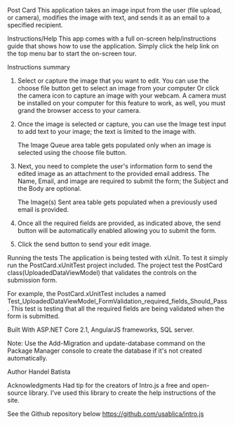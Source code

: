 ﻿Post Card 
This application takes an image input from the user (file upload, or camera), 
modifies the image with text, and sends it as an email to a specified recipient. 


Instructions/Help
This app comes with a full on-screen help/instructions guide that shows how to use the application.
Simply click the help link on the top menu bar to start the on-screen tour.

Instructions summary
1. Select or capture the image that you want to edit. 
   You can use the choose file button get to select an image from your computer
   Or click the camera icon to capture an image with your webcam. 
   A camera must be installed on your computer for this feature to work, as well, 
   you must grand the browser access to your camera.

2. Once the image is selected or capture, you can use the Image test input to add text to your image;
   the text is limited to the image with. 

   The Image Queue area table gets populated only when an image is selected using the choose file button.
   

3. Next, you need to complete the user's information form to send the edited image as an attachment
   to the provided email address. The Name, Email, and image are required to submit the form;
   the Subject and the Body are optional.

   The Image(s) Sent area table gets populated when a previously used email is provided.

4. Once all the required fields are provided, as indicated above, the send button will be
   automatically enabled allowing you to submit the form.

5. Click the send button to send your edit image.
    

Running the tests
The application is being tested with xUnit. To test it simply run the PostCard.xUnitTest 
project included. The project test the PostCard class(UploadedDataViewModel) that validates
the controls on the submission form.

For example, the PostCard.xUnitTest includes a named Test_UploadedDataViewModel_FormValidation_required_fields_Should_Pass.
This test is testing that all the required fields are being validated when the form is submitted.



Built With
ASP.NET Core 2.1, AngularJS frameworks, SQL server.

Note:
Use the Add-Migration and update-database command on the Package Manager 
console to create the database if it's not created automatically.


Author
Handel Batista



Acknowledgments
Had tip for the creators of Intro.js a free and open-source library. 
I've used this library to create the help instructions of the site. 

See the Github repository below
https://github.com/usablica/intro.js